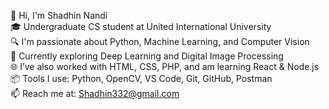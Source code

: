 👋 Hi, I'm Shadhin Nandi  
🎓 Undergraduate CS student at United International University  
🔍 I'm passionate about Python, Machine Learning, and Computer Vision  
🧠 Currently exploring Deep Learning and Digital Image Processing  
🌐 I’ve also worked with HTML, CSS, PHP, and am learning React & Node.js  
📦 Tools I use: Python, OpenCV, VS Code, Git, GitHub, Postman  
📫 Reach me at: Shadhin332@gmail.com 

